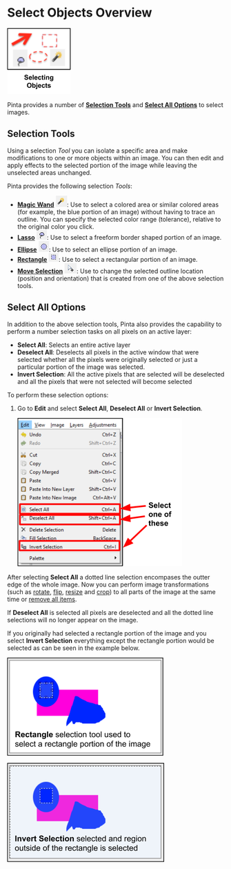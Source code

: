 # Select Objects Overview

![select icon](img/selectingobjectsicon.png)

Pinta provides a number of [**Selection Tools**](select_overview.md#selection-tools) and [**Select All Options**](select_overview.md#select-all-options) to select images.

## Selection Tools

Using a selection *Tool* you can isolate a specific area and make modifications to one or more objects within an image. You can then edit and apply effects to the selected portion of the image while leaving the unselected areas unchanged. 

Pinta provides the following selection *Tools*:

  - [**Magic Wand**](wand.md) ![wand](img/overview/wand.png): Use to select a colored area or similar colored areas (for example, the blue portion of an image) without having to trace an outline. You can specify the selected color range (tolerance), relative to the original color you click.
  - [**Lasso**](lasso.md) ![lasso](img/overview/lasso.png):  Use to select a freeform border shaped portion of an image.
  - [**Ellipse**](ellipse.md) ![ellipse](img/overview/ellsel.png):  Use to select an ellipse portion of an image.
  - [**Rectangle**](rectangle.md) ![rectangle](img/overview/recsel.png): Use to select a rectangular portion of an image.
  - [**Move Selection**](select_location.md) ![move](img/overview/movesel.png): Use to change the selected outline location (position and orientation) that is created from one of the above selection tools.

## Select All Options

In addition to the above selection tools, Pinta also provides the capability to perform a number selection tasks on all pixels on an active layer:

   - **Select All**: Selects an entire active layer
   - **Deselect All**: Deselects all pixels in the active window that were selected whether all the pixels were originally selected or just a particular portion of the image was selected. 
   - **Invert Selection**: All the active pixels that are selected will be deselected and all the pixels that were not selected will become selected  

To perform these selection options:

1.  Go to **Edit** and select **Select All**, **Deselect All** or **Invert Selection**.  

     ![Select All Commands](img/selectall.png)

  After selecting  **Select All** a dotted line selection encompases the outter edge of the whole image. Now you can perform image transformations (such as [rotate](rotate.md), [flip](flip.md), [resize](resize.md) and [crop](crop.md)) to all parts of the image at the same time or [remove all items](remove_items.md).
  
  If **Deselect All** is selected all pixels are deselected and all the dotted line selections will no longer appear on the image. 

  If you originally had selected a rectangle portion of the image and you select **Invert Selection** everything except the rectangle portion would be selected as can be seen in the example below.   

  ![Before invert](img/invertbefore.png)

  ![After invert](img/invertafter.png)

